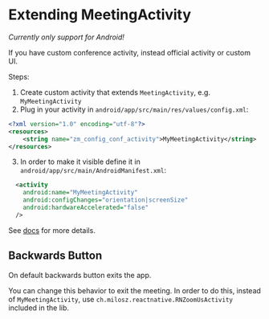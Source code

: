 # Extending MeetingActivity

*Currently only support for Android!*

If you have custom conference activity, instead official activity or custom UI.

Steps:
1. Create custom activity that extends `MeetingActivity`, e.g. `MyMeetingActivity`
2. Plug in your activity in `android/app/src/main/res/values/config.xml`:

```xml
<?xml version="1.0" encoding="utf-8"?>
<resources>
    <string name="zm_config_conf_activity">MyMeetingActivity</string>
</resources>
```

3. In order to make it visible define it in `android/app/src/main/AndroidManifest.xml`:
```xml
  <activity
    android:name="MyMeetingActivity"
    android:configChanges="orientation|screenSize"
    android:hardwareAccelerated="false"
  />
```

See [docs](https://marketplace.zoom.us/docs/sdk/native-sdks/android/mastering-zoom-sdk/in-meeting-function/customized-meeting-ui/overview) for more details.

## Backwards Button

On default backwards button exits the app.

You can change this behavior to exit the meeting.
In order to do this, instead of `MyMeetingActivity`, use `ch.milosz.reactnative.RNZoomUsActivity` included in the lib.
